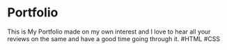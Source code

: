 # Portfolio
This is My Portfolio made on my own interest and I love to hear all your reviews on the same and have a good time going through it.
#HTML #CSS

